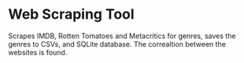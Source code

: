 # Web Scraping Tool
 Scrapes IMDB, Rotten Tomatoes and Metacritics for genres, saves the genres to CSVs, and SQLite database. The correaltion between the websites is found.
